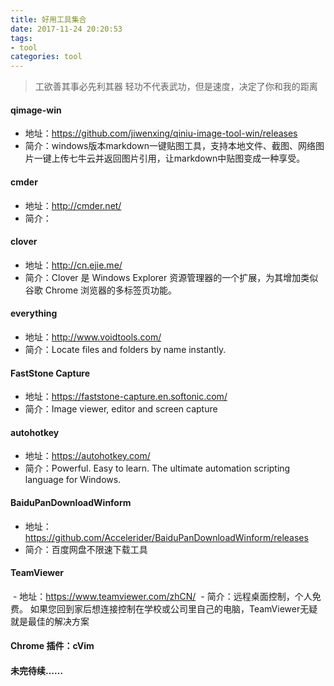 ```yaml
---
title: 好用工具集合
date: 2017-11-24 20:20:53
tags: 
- tool
categories: tool
---
```


> 工欲善其事必先利其器
> 轻功不代表武功，但是速度，决定了你和我的距离
<!--more-->

#### qimage-win
  - 地址：https://github.com/jiwenxing/qiniu-image-tool-win/releases
  - 简介：windows版本markdown一键贴图工具，支持本地文件、截图、网络图片一键上传七牛云并返回图片引用，让markdown中贴图变成一种享受。

#### cmder
  - 地址：http://cmder.net/
  - 简介：

#### clover
  - 地址：http://cn.ejie.me/
  - 简介：Clover 是 Windows Explorer 资源管理器的一个扩展，为其增加类似谷歌 Chrome 浏览器的多标签页功能。

#### everything
  - 地址：http://www.voidtools.com/
  - 简介：Locate files and folders by name instantly.

#### FastStone Capture
  - 地址：https://faststone-capture.en.softonic.com/
  - 简介：Image viewer, editor and screen capture

#### autohotkey
  - 地址：https://autohotkey.com/
  - 简介：Powerful. Easy to learn. The ultimate automation scripting language for Windows.

#### BaiduPanDownloadWinform
  - 地址：https://github.com/Accelerider/BaiduPanDownloadWinform/releases
  - 简介：百度网盘不限速下载工具

#### TeamViewer
  - 地址：https://www.teamviewer.com/zhCN/
  - 简介：远程桌面控制，个人免费。 如果您回到家后想连接控制在学校或公司里自己的电脑，TeamViewer无疑就是最佳的解决方案

#### Chrome 插件：cVim

#### 未完待续……
